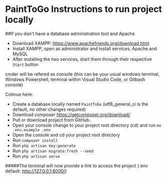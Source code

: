 # PaintToGo Instructions to run project locally

##If you don't have a database administration tool and Apache
- Download XAMPP: https://www.apachefriends.org/download.html
- Install XAMPP, open as administrator and install services: Apache and MySQL
- After installing the two services, start them through their respective `Start` button 
 
cmder will be refered as console (this can be your usual windows terminal, Windows Powershell, terminal within Visual Studio Code, or Gitbash console)

Cotinue here:
- Create a database locally named `PaintToGo` (utf8_general_ci is the default, no other changes required)
- Download composer https://getcomposer.org/download/
- Pull or download project from GitHub.
- Open your console change to your project root directory (cd) and run `mv .env.example .env`
- Open the console and cd your project root directory
- Run `composer install`
- Run `php artisan key:generate` 
- Run `php artisan migrate:fresh --seed`
- Run `php artisan serve`

#####The terminal will now provide a link to access the project (.env default: http://127.0.0.1:8000/)
